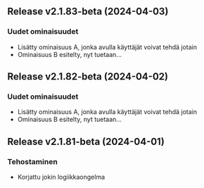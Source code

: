## Release v2.1.83-beta (2024-04-03)

### Uudet ominaisuudet

- Lisätty ominaisuus A, jonka avulla käyttäjät voivat tehdä jotain
- Ominaisuus B esitelty, nyt tuetaan...

## Release v2.1.82-beta (2024-04-02)

### Uudet ominaisuudet

- Lisätty ominaisuus A, jonka avulla käyttäjät voivat tehdä jotain
- Ominaisuus B esitelty, nyt tuetaan...

## Release v2.1.81-beta (2024-04-01)

### Tehostaminen

- Korjattu jokin logiikkaongelma
